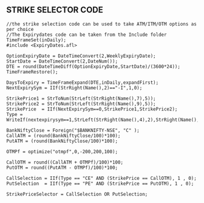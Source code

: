 ## STRIKE SELECTOR CODE
    //the strike selection code can be used to take ATM/ITM/OTM options as per choice
    //The Expirydates code can be taken from the Include folder
    TimeFrameSet(inDaily);
    #include <ExpiryDates.afl>  

    OptionExpiryDate = DateTimeConvert(2,WeeklyExpiryDate);
    StartDate = DateTimeConvert(2,DateNum());
    DTE = round(DateTimeDiff(OptionExpiryDate,StartDate)/(3600*24));
    TimeFrameRestore();

    DaysToExpiry = TimeFrameExpand(DTE,inDaily,expandFirst);
    NextExpirySym = IIf(StrRight(Name(),2)=="-I",1,0);

    StrikePrice1 = StrToNum(StrLeft(StrRight(Name(),7),5));
    StrikePrice2 = StrToNum(StrLeft(StrRight(Name(),9),5));
    StrikePrice  = IIf(NextExpirySym==0,StrikePrice1,StrikePrice2);  
    Type = WriteIf(nextexpirysym==1,StrLeft(StrRight(Name(),4),2),StrRight(Name(),2));

    BankNiftyClose = Foreign("$BANKNIFTY-NSE", "C" );
    CallATM = (round(BankNiftyClose/100)*100);
    PutATM = (round(BankNiftyClose/100)*100);

    OTMPf = optimize("otmpf",0,-200,200,100);

    CallOTM = round((CallATM + OTMPf)/100)*100;
    PutOTM = round((PutATM - OTMPf)/100)*100;

    CallSelection = IIf(Type == "CE" AND (StrikePrice == CallOTM), 1 , 0);
    PutSelection  = IIf(Type == "PE" AND (StrikePrice == PutOTM), 1 , 0);

    StrikePriceSelector = CallSelection OR PutSelection;

